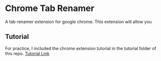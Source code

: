 # Chrome Tab Renamer
A tab renamer extension for google chrome. This extension will allow you 

## Tutorial
For practice, I included the chrome extension tutorial in the tutorial folder of this repo.
[Tutorial Link](https://developer.chrome.com/extensions/getstarted)
